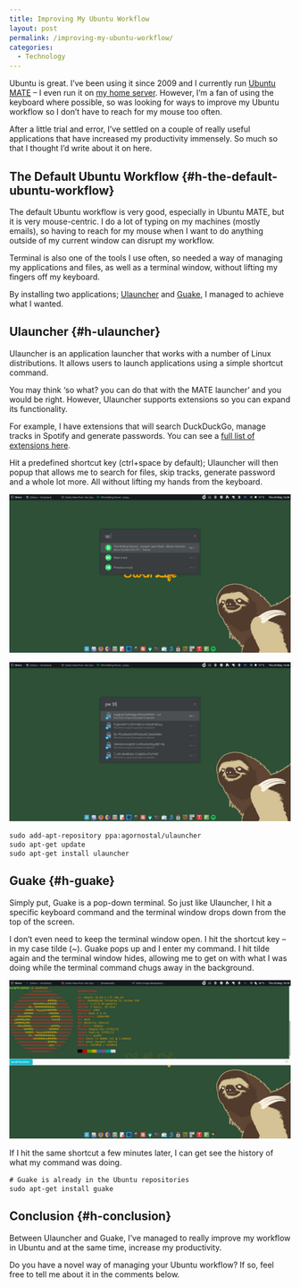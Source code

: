 ```yaml
---
title: Improving My Ubuntu Workflow
layout: post
permalink: /improving-my-ubuntu-workflow/
categories:
  - Technology
---
```

Ubuntu is great. I’ve been using it since 2009 and I currently run [Ubuntu MATE](https://ubuntu-mate.org) – I even run it on [my home server](/building-my-home-server). However, I’m a fan of using the keyboard where possible, so was looking for ways to improve my Ubuntu workflow so I don’t have to reach for my mouse too often.

After a little trial and error, I’ve settled on a couple of really useful applications that have increased my productivity immensely. So much so that I thought I’d write about it on here.

## The Default Ubuntu Workflow {#h-the-default-ubuntu-workflow}

The default Ubuntu workflow is very good, especially in Ubuntu MATE, but it is very mouse-centric. I do a lot of typing on my machines (mostly emails), so having to reach for my mouse when I want to do anything outside of my current window can disrupt my workflow.

Terminal is also one of the tools I use often, so needed a way of managing my applications and files, as well as a terminal window, without lifting my fingers off my keyboard.

By installing two applications; [Ulauncher](https://ulauncher.io) and [Guake](http://guake.org), I managed to achieve what I wanted.

## Ulauncher {#h-ulauncher}

Ulauncher is an application launcher that works with a number of Linux distributions. It allows users to launch applications using a simple shortcut command.

You may think ‘so what? you can do that with the MATE launcher’ and you would be right. However, Ulauncher supports extensions so you can expand its functionality.

For example, I have extensions that will search DuckDuckGo, manage tracks in Spotify and generate passwords. You can see a [full list of extensions here](https://ext.ulauncher.io).

Hit a predefined shortcut key (ctrl+space by default); Ulauncher will then popup that allows me to search for files, skip tracks, generate password and a whole lot more. All without lifting my hands from the keyboard.

![](/assets/images/ulauncher-spotify.jpg)

![](/assets/images/ulauncher-pwgen.jpg)

```
sudo add-apt-repository ppa:agornostal/ulauncher
sudo apt-get update
sudo apt-get install ulauncher
```

## Guake {#h-guake}

Simply put, Guake is a pop-down terminal. So just like Ulauncher, I hit a specific keyboard command and the terminal window drops down from the top of the screen.

I don’t even need to keep the terminal window open. I hit the shortcut key – in my case tilde (~). Guake pops up and I enter my command. I hit tilde again and the terminal window hides, allowing me to get on with what I was doing while the terminal command chugs away in the background.

![](/assets/images/guake.jpg)  

If I hit the same shortcut a few minutes later, I can get see the history of what my command was doing.

```
# Guake is already in the Ubuntu repositories
sudo apt-get install guake
```

## Conclusion {#h-conclusion}

Between Ulauncher and Guake, I’ve managed to really improve my workflow in Ubuntu and at the same time, increase my productivity.

Do you have a novel way of managing your Ubuntu workflow? If so, feel free to tell me about it in the comments below.
